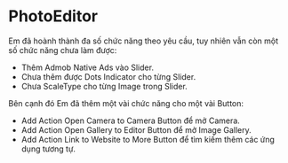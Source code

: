 # PhotoEditor

Em đã hoành thành đa số chức năng theo yêu cầu, tuy nhiên vẫn còn một số chức năng chưa làm được:
- Thêm Admob Native Ads vào Slider.
- Chưa thêm được Dots Indicator cho từng Slider.
- Chưa ScaleType cho từng Image trong Slider.

Bên cạnh đó Em đã thêm một vài chức năng cho một vài Button:
- Add Action Open Camera to Camera Button để mở Camera.
- Add Action Open Gallery to Editor Button để mở Image Gallery.
- Add Action Link to Website to More Button để tìm kiếm thêm các ứng dụng tương tự.
